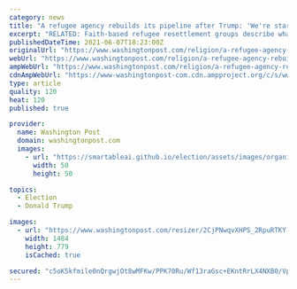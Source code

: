 ```yaml
---
category: news
title: "A refugee agency rebuilds its pipeline after Trump: 'We're starting from scratch'"
excerpt: "RELATED: Faith-based refugee resettlement groups describe what it will take to rebuild program after Trump cuts Friends and family collected winter coats for the girl and dropped off a stack of Christmas presents."
publishedDateTime: 2021-06-07T18:23:00Z
originalUrl: "https://www.washingtonpost.com/religion/a-refugee-agency-rebuilds-its-pipeline-after-trump-were-starting-from-scratch/2021/06/07/6f09ad1a-c7c4-11eb-8708-64991f2acf28_story.html"
webUrl: "https://www.washingtonpost.com/religion/a-refugee-agency-rebuilds-its-pipeline-after-trump-were-starting-from-scratch/2021/06/07/6f09ad1a-c7c4-11eb-8708-64991f2acf28_story.html"
ampWebUrl: "https://www.washingtonpost.com/religion/a-refugee-agency-rebuilds-its-pipeline-after-trump-were-starting-from-scratch/2021/06/07/6f09ad1a-c7c4-11eb-8708-64991f2acf28_story.html?outputType=amp"
cdnAmpWebUrl: "https://www-washingtonpost-com.cdn.ampproject.org/c/s/www.washingtonpost.com/religion/a-refugee-agency-rebuilds-its-pipeline-after-trump-were-starting-from-scratch/2021/06/07/6f09ad1a-c7c4-11eb-8708-64991f2acf28_story.html?outputType=amp"
type: article
quality: 120
heat: 120
published: true

provider:
  name: Washington Post
  domain: washingtonpost.com
  images:
    - url: "https://smartableai.github.io/election/assets/images/organizations/washingtonpost.com-50x50.jpg"
      width: 50
      height: 50

topics:
  - Election
  - Donald Trump

images:
  - url: "https://www.washingtonpost.com/resizer/2CjPNwqvXHPS_2RpuRTKY-p3eVo=/1484x0/www.washingtonpost.com/pb/resources/img/twp-social-share.png"
    width: 1484
    height: 779
    isCached: true

secured: "c5oK5kfmile0nQrgwjOt8wMFKw/PPK70Ru/Wf13raGsc+EKntRrLX4NXB0/VpG3vF9FZYqGt+QA9yIOod3bbu6dBSlt1HtcqehNAsy/9EjQYqsrRf4cVpAO2H/KfMpSJWoNkPudBlF37dDJ7PEj9aim3vEp9wa4Tt0ibaCCP2LLjIiWm0zavTbKomoJYUrcgvO14hTOI9WffWaSQ8RxEotisZWp3DRx0f4tvis9GR9dBYmkJOGvVieGt6d1z3XLkRnuj2shpKk5MCzHXHpEp8rwCgzvVVnZQRvfR2iwYfs3Lo7fJIdbXLn9qKctHQaXqAX6JgZIP4ZiKTddQTl8KVFdlf4yP8sHeU8SIXflSnnQ=;+wDUtI/8MJLCCHBRmUFydQ=="
---
```


